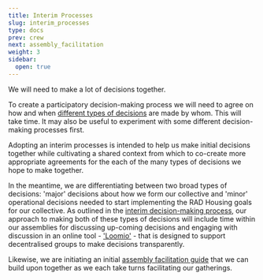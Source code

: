 ```yaml
---
title: Interim Processes
slug: interim_processes
type: docs
prev: crew
next: assembly_facilitation
weight: 3
sidebar:
  open: true
---
```


We will need to make a lot of decisions together. 

To create a participatory decision-making process we will need to agree on how and when [different types of decisions](/handbook/t2s-model/governance_practices/) are made by whom. This will take time. It may also be useful to experiment with some different decision-making processes first.

Adopting an interim processes is intended to help us make initial decisions together while cultivating a shared context from which to co-create more appropriate agreements for the each of the many types of decisions we hope to make together. 

In the meantime, we are differentiating between two broad types of decisions: 'major' decisions about how we form our collective and 'minor' operational decisions needed to start implementing the RAD Housing goals for our collective. As outlined in the [interim decision-making process](/handbook/Interim_processes/decision_making_process), our approach to making both of these types of decisions will include time within our assemblies for discussing up-coming decisions and engaging with discussion in an online tool - ['Loomio'](handbook/content/handbook/Guides/Loomio_intro.md) - that is designed to support decentralised groups to make decisions transparently. 

Likewise, we are initiating an initial [assembly facilitation guide](/handbook/Interim_processes/assembly_facilitation) that we can build upon together as we each take turns facilitating our gatherings.

